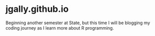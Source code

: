 # jgally.github.io  
Beginning another semester at State, but this time I will be blogging my coding journey as I learn more about R programming. 
